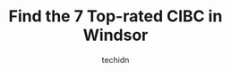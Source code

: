 ---
layout: ampstory
image: https://i0.wp.com/www.auto.or.id/wp-content/uploads/2023/06/cibc-branch-with-atm-0-windsor-1686324507.jpeg?resize=640,853
author: techidn
featured: false
description: Windsor, Ontario, Canada is a haven for CIBC enthusiasts, boasting an impressive array of 7 top-notch establishments. Whether youre a seasoned connoisseur or simply curious to explore the b
title: Find the 7 Top-rated CIBC in Windsor
cover:
   title: Find the 7 Top-rated CIBC in Windsor
   subtitle: AUTO.OR.ID
   background: https://www.auto.or.id/wp-content/uploads/2023/06/cibc-branch-with-atm-0-windsor-1686324507.jpeg

pages: 
 - layout: thirds
   top: <h1>#1 CIBC Branch with ATM</h1>
   bottom: "<p>Nishtha Sharma is an exceptional personal banking adviser who has exceeded my expectations in every way possible. From the moment I met her, I knew that she was someone I</p>"
   background: https://www.auto.or.id/wp-content/uploads/2023/06/cibc-branch-with-atm-1-windsor-1686324508.jpeg
   backgroundblur: true
 - layout: thirds
   top: <h1>#2 CIBC Branch with ATM</h1>
   bottom: "<p>5690 Wyandotte St E, Windsor, ON N8S 1M3, Canada</p>"
   background: https://www.auto.or.id/wp-content/uploads/2023/06/cibc-branch-with-atm-2-windsor-1686324508.jpeg
   cta:
      link: https://www.auto.or.id/find-the-7-top-rated-cibc-in-windsor/
      text: Find the 7 Top-rated CIBC in Windsor
 - layout: thirds
   top: <h1>#3 CIBC Branch with ATM</h1>
   bottom: "<p>3295 Walker Rd, Windsor, ON N8W 3R7, Canada</p>"
   background: https://images.unsplash.com/photo-1639927662977-8794d56a9050?ixlib=rb-4.0.3&ixid=MnwxMjA3fDB8MHxwaG90by1wYWdlfHx8fGVufDB8fHx8&auto=format&fit=crop&w=640&h=853&q=80
   cta:
      link: https://www.auto.or.id/find-the-7-top-rated-cibc-in-windsor/
      text: Find the 7 Top-rated CIBC in Windsor
 - layout: thirds
   top: <h1>#4 CIBC Branch with ATM</h1>
   bottom: "<p>6800 Tecumseh Rd E, Windsor, ON N8T 1E6, Canada</p>"
   background: https://images.unsplash.com/photo-1567449394863-577a4311b51c?ixlib=rb-4.0.3&ixid=MnwxMjA3fDB8MHxwaG90by1wYWdlfHx8fGVufDB8fHx8&auto=format&fit=crop&w=640&h=853&q=80
   cta:
      link: https://www.auto.or.id/find-the-7-top-rated-cibc-in-windsor/
      text: Find the 7 Top-rated CIBC in Windsor
 - layout: thirds
   top: <h1>#5 CIBC Branch with ATM</h1>
   bottom: "<p>1550 Huron Church Rd, Windsor, ON N9C 3Z3, Canada</p>"
   background: https://images.unsplash.com/photo-1627404958332-cd698bcce36c?ixlib=rb-4.0.3&ixid=MnwxMjA3fDB8MHxwaG90by1wYWdlfHx8fGVufDB8fHx8&auto=format&fit=crop&w=640&h=853&q=80
   cta:
      link: https://www.auto.or.id/find-the-7-top-rated-cibc-in-windsor/
      text: Find the 7 Top-rated CIBC in Windsor
 - layout: thirds
   top: <h1>#6 CIBC Branch with ATM</h1>
   bottom: "<p>1395 Ottawa St, Windsor, ON N8X 2E9, Canada</p>"
   background: https://images.unsplash.com/photo-1626302592106-ad36b003cb39?ixlib=rb-4.0.3&ixid=MnwxMjA3fDB8MHxwaG90by1wYWdlfHx8fGVufDB8fHx8&auto=format&fit=crop&w=640&h=853&q=80
   cta:
      link: https://www.auto.or.id/find-the-7-top-rated-cibc-in-windsor/
      text: Find the 7 Top-rated CIBC in Windsor
 - layout: thirds
   top: <h1>#7 CIBC Branch with ATM</h1>
   bottom: "<p>100 Ouellette Ave, Windsor, ON N9A 6T3, Canada</p>"
   background: https://images.unsplash.com/photo-1602343231320-87c11b1adcda?ixlib=rb-4.0.3&ixid=MnwxMjA3fDB8MHxwaG90by1wYWdlfHx8fGVufDB8fHx8&auto=format&fit=crop&w=640&h=853&q=80
   cta:
      link: https://www.auto.or.id/find-the-7-top-rated-cibc-in-windsor/
      text: Find the 7 Top-rated CIBC in Windsor
 - layout: thirds
   middle: Continue reading...
   background: https://images.unsplash.com/photo-1573806719978-9f22b2360fad?ixlib=rb-4.0.3&ixid=MnwxMjA3fDB8MHxwaG90by1wYWdlfHx8fGVufDB8fHx8&auto=format&fit=crop&w=640&h=853&q=80
   cta:
      link: https://www.auto.or.id/find-the-7-top-rated-cibc-in-windsor/
      text: Find the 7 Top-rated CIBC in Windsor

---